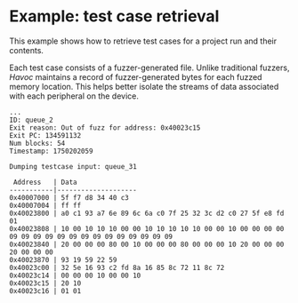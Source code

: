 # Example: test case retrieval

This example shows how to retrieve test cases for a project run and their contents.

Each test case consists of a fuzzer-generated file. Unlike traditional fuzzers, *Havoc* maintains a record of fuzzer-generated bytes for each fuzzed memory location. This helps better isolate the streams of data associated with each peripheral on the device.

```
...
ID: queue_2
Exit reason: Out of fuzz for address: 0x40023c15
Exit PC: 134591132
Num blocks: 54
Timestamp: 1750202059

Dumping testcase input: queue_31

 Address   | Data
-----------|--------------------
0x40007000 | 5f f7 d8 34 40 c3
0x40007004 | ff ff
0x40023800 | a0 c1 93 a7 6e 89 6c 6a c0 7f 25 32 3c d2 c0 27 5f e8 fd 01
0x40023808 | 10 00 10 10 10 00 00 10 10 10 10 10 00 00 10 00 00 00 00 09 09 09 09 09 09 09 09 09 09 09 09 09 09
0x40023840 | 20 00 00 00 80 00 10 00 00 00 80 00 00 00 10 20 00 00 00 20 00 00 00
0x40023870 | 93 19 59 22 59
0x40023c00 | 32 5e 16 93 c2 fd 8a 16 85 8c 72 11 8c 72
0x40023c14 | 00 00 00 10 00 00 10
0x40023c15 | 20 10
0x40023c16 | 01 01
```
